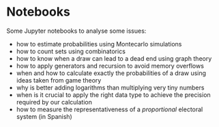 # Notebooks

Some Jupyter notebooks to analyse some issues:

* how to estimate probabilities using Montecarlo simulations
* how to count sets using combinatorics
* how to know when a draw can lead to a dead end using graph theory
* how to apply generators and recursion to avoid memory overflows
* when and how to calculate exactly the probabilities of a draw using ideas taken from game theory
* why is better adding logarithms than multiplying very tiny numbers
* when is it crucial to apply the right data type to achieve the precision required by our calculation
* how to measure the representativeness of a _proportional_ electoral system (in Spanish)